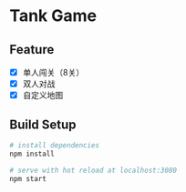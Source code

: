# Tank Game

## Feature

- [x] 单人闯关（8关）
- [x] 双人对战
- [x] 自定义地图

## Build Setup

``` bash
# install dependencies
npm install

# serve with hot reload at localhost:3080
npm start
```